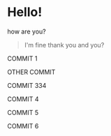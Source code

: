 # Hello!

how are you?
> I'm fine thank you and you?

COMMIT 1 

OTHER COMMIT

COMMIT 334

COMMIT 4

COMMIT 5

COMMIT 6